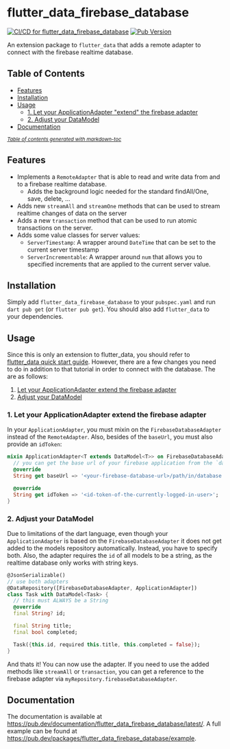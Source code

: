 # flutter_data_firebase_database
[![CI/CD for flutter_data_firebase_database](https://github.com/Skycoder42/flutter_data_extensions/actions/workflows/flutter_data_firebase_database.yaml/badge.svg)](https://github.com/Skycoder42/flutter_data_extensions/actions/workflows/flutter_data_firebase_database.yaml)
[![Pub Version](https://img.shields.io/pub/v/flutter_data_firebase_database)](https://pub.dev/packages/flutter_data_firebase_database)

An extension package to `flutter_data` that adds a remote adapter to connect with the firebase realtime database.

## Table of Contents
- [Features](#features)
- [Installation](#installation)
- [Usage](#usage)
  * [1. Let your ApplicationAdapter "extend" the firebase adapter](#1-let-your-applicationadapter-extend-the-firebase-adapter)
  * [2. Adjust your DataModel](#2-adjust-your-datamodel)
- [Documentation](#documentation)

<small><i><a href='https://ecotrust-canada.github.io/markdown-toc/'>Table of contents generated with markdown-toc</a></i></small>

## Features
- Implements a `RemoteAdapter` that is able to read and write data from and to a firebase realtime database.
  - Adds the background logic needed for the standard findAll/One, save, delete, ...
- Adds new `streamAll` and `streamOne` methods that can be used to stream realtime changes of data on the server
- Adds a new `transaction` method that can be used to run atomic transactions on the server.
- Adds some value classes for server values:
  - `ServerTimestamp`: A wrapper around `DateTime` that can be set to the current server timestamp
  - `ServerIncrementable`: A wrapper around `num` that allows you to specified increments that are applied to the
  current server value.

## Installation
Simply add `flutter_data_firebase_database` to your `pubspec.yaml` and run `dart pub get` (or `flutter pub get`).
You should also add `flutter_data` to your dependencies.

## Usage
Since this is only an extension to flutter_data, you should refer to
[flutter_data quick start guide](https://flutterdata.dev/docs/quickstart/). However, there are a few changes you
need to do in addition to that tutorial in order to connect with the database. The are as follows:

1. [Let your ApplicationAdapter extend the firebase adapter](#1-let-your-applicationadapter-extend-the-firebase-adapter)
2. [Adjust your DataModel](#2-adjust-your-datamodel)

### 1. Let your ApplicationAdapter extend the firebase adapter
In your `ApplicationAdapter`, you must mixin on the `FirebaseDatabaseAdapter` instead of the `RemoteAdapter`. Also,
besides of the `baseUrl`, you must also provide an `idToken`:

```dart
mixin ApplicationAdapter<T extends DataModel<T>> on FirebaseDatabaseAdapter<T> {
  // you can get the base url of your firebase application from the `databaseURL` value in the firebase config
  @override
  String get baseUrl => '<your-firebase-database-url>/path/in/database';

  @override
  String get idToken => '<id-token-of-the-currently-logged-in-user>';
}
```

### 2. Adjust your DataModel
Due to limitations of the dart language, even though your `ApplicationAdapter` is based on the `FirebaseDatabaseAdapter`
it does not get added to the models repository automatically. Instead, you have to specify both. Also, the adapter
requires the `id` of all models to be a string, as the realtime database only works with string keys.

```dart
@JsonSerializable()
// use both adapters
@DataRepository([FirebaseDatabaseAdapter, ApplicationAdapter])
class Task with DataModel<Task> {
  // this must ALWAYS be a String
  @override
  final String? id;

  final String title;
  final bool completed;

  Task({this.id, required this.title, this.completed = false});
}
```

And thats it! You can now use the adapter. If you need to use the added methods like `streamAll` or `transaction`, you
can get a reference to the firebase adapter via `myRepository.firebaseDatabaseAdapter`.

## Documentation
The documentation is available at https://pub.dev/documentation/flutter_data_firebase_database/latest/.
A full example can be found at https://pub.dev/packages/flutter_data_firebase_database/example.
